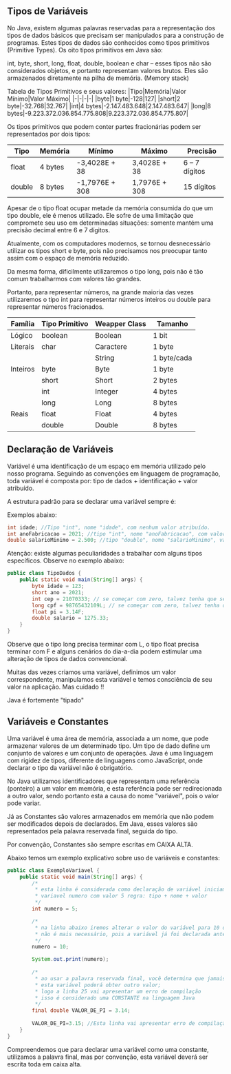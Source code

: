 ## Tipos de Variáveis
No Java, existem algumas palavras reservadas para a representação dos tipos de dados básicos que precisam ser manipulados para a construção de programas. Estes tipos de dados são conhecidos como tipos primitivos (Primitive Types).
Os oito tipos primitivos em Java são:

int, byte, short, long, float, double, boolean e char – esses tipos não são considerados objetos, e portanto representam valores brutos. Eles são armazenados diretamente na pilha de memória. (Memory stack)

Tabela de Tipos Primitivos e seus valores:
|Tipo|Memória|Valor Mínimo|Valor Máximo|
|-|-|-|-|
|byte|1 byte|-128|127|
|short|2 byte|-32.768|32.767|
|int|4 bytes|-2.147.483.648|2.147.483.647|
|long|8 bytes|-9.223.372.036.854.775.808|9.223.372.036.854.775.807|

Os tipos primitivos que podem conter partes fracionárias podem ser representados por dois tipos:

|Tipo|Memória|Mínimo|Máximo|Precisão|
|-|-|-|-|-|
|float|4 bytes|-3,4028E + 38|3,4028E + 38|6 – 7 dígitos|
|double|8 bytes|-1,7976E + 308|1,7976E + 308|15 dígitos|

Apesar de o tipo float ocupar metade da memória consumida do que um tipo double, ele é menos utilizado. Ele sofre de uma limitação que compromete seu uso em determinadas situações: somente mantém uma precisão decimal entre 6 e 7 dígitos.

Atualmente, com os computadores modernos, se tornou desnecessário utilizar os tipos short e byte, pois não precisamos nos preocupar tanto assim com o espaço de memória reduzido.

Da mesma forma, dificilmente utilizaremos o tipo long, pois não é tão comum trabalharmos com valores tão grandes.

Portanto, para representar números, na grande maioria das vezes utilizaremos o tipo int para representar números inteiros ou double para representar números fracionados.

|Família|Tipo Primitivo|Weapper Class|Tamanho|
|-|-|-|-|
|Lógico|boolean|Boolean|1 bit|
|Literais|char|Caractere|1 byte|
|||String|1 byte/cada|
|Inteiros|byte|Byte|1 byte|
||short|Short|2 bytes|
||int|Integer|4 bytes|
||long|Long|8 bytes|
|Reais|float|Float|4 bytes|
||double|Double|8 bytes|

## Declaração de Variáveis
Variável é uma identificação de um espaço em memória utilizado pelo nosso programa. Seguindo as convenções em linguagem de programação, toda variável é composta por: tipo de dados + identificação + valor atribuído.

A estrutura padrão para se declarar uma variável sempre é:

<Tipo> <nomeVariavel> <atribuicaoDeValorOpcional>

Exemplos abaixo:
```java
int idade; //Tipo "int", nome "idade", com nenhum valor atribuído. 
int anoFabricacao = 2021; //tipo "int", nome "anoFabricacao", com valor 2021.
double salarioMinimo = 2.500; //tipo "double", nome "salarioMinimo", valor 2.500.
```
Atenção: existe algumas peculiaridades a trabalhar com alguns tipos específicos. Observe no exemplo abaixo:
```java
public class TipoDados {
	public static void main(String[] args) {
		byte idade = 123;
		short ano = 2021;
		int cep = 21070333; // se começar com zero, talvez tenha que ser outro tipo
		long cpf = 98765432109L; // se começar com zero, talvez tenha que ser outro tipo
		float pi = 3.14F;
		double salario = 1275.33;
	}
}
```
Observe que o tipo long precisa terminar com L, o tipo float precisa terminar com F e alguns cenários do dia-a-dia podem estimular uma alteração de tipos de dados convencional.

Muitas das vezes criamos uma variável, definimos um valor correspondente, manipulamos esta variável e temos consciência de seu valor na aplicação. Mas cuidado !!

Java é fortemente "tipado"

## Variáveis e Constantes
Uma variável é uma área de memória, associada a um nome, que pode armazenar valores de um determinado tipo. Um tipo de dado define um conjunto de valores e um conjunto de operações. Java é uma linguagem com rigidez de tipos, diferente de linguagens como JavaScript, onde declarar o tipo da variável não é obrigatório.

No Java utilizamos identificadores que representam uma referência (ponteiro) a um valor em memória, e esta referência pode ser redirecionada a outro valor, sendo portanto esta a causa do nome "variável", pois o valor pode variar.

Já as Constantes são valores armazenados em memória que não podem ser modificados depois de declarados. Em Java, esses valores são representados pela palavra reservada final, seguida do tipo.

Por convenção, Constantes são sempre escritas em CAIXA ALTA.

Abaixo temos um exemplo explicativo sobre uso de variáveis e constantes:
```java
public class ExemploVariavel {
	public static void main(String[] args) {
		/*
		 * esta linha é considerada como declaração de variável iniciamos a existência
		 * variavel numero com valor 5 regra: tipo + nome + valor
		 */
		int numero = 5;

		/*
		 * na linha abaixo iremos alterar o valor do variável para 10 observe que o tipo
		 * não é mais necessário, pois a variável já foi declarada anteriormente
		 */
		numero = 10;

		System.out.print(numero);
		
		/*
		 * ao usar a palavra reservada final, você determina que jamais
		 * esta variável poderá obter outro valor;
		 * logo a linha 25 vai apresentar um erro de compilação
		 * isso é considerado uma CONSTANTE na linguagem Java
		 */
		final double VALOR_DE_PI = 3.14;
		
		VALOR_DE_PI=3.15; //Esta linha vai apresentar erro de compilação!
	}
}
```
Compreendemos que para declarar uma variável como uma constante, utilizamos a palavra final, mas por convenção, esta variável deverá ser escrita toda em caixa alta.